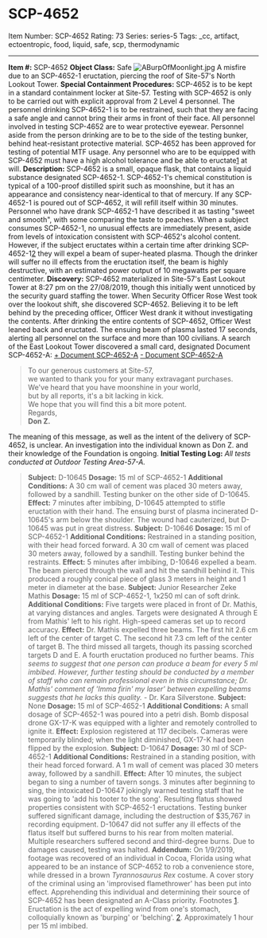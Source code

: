 # SCP-4652
Item Number: SCP-4652
Rating: 73
Series: series-5
Tags: _cc, artifact, ectoentropic, food, liquid, safe, scp, thermodynamic

---

  
**Item #:** SCP-4652 
**Object Class:** Safe
![ABurpOfMoonlight.jpg](https://scp-sandbox-3.wdfiles.com/local--files/dr-mistopheles/ABurpOfMoonlight.jpg)
A misfire due to an SCP-4652-1 eructation, piercing the roof of Site-57's North Lookout Tower.
**Special Containment Procedures:** SCP-4652 is to be kept in a standard containment locker at Site-57. Testing with SCP-4652 is only to be carried out with explicit approval from 2 Level 4 personnel. The personnel drinking SCP-4652-1 is to be restrained, such that they are facing a safe angle and cannot bring their arms in front of their face. All personnel involved in testing SCP-4652 are to wear protective eyewear. Personnel aside from the person drinking are to be to the side of the testing bunker, behind heat-resistant protective material.
SCP-4652 has been approved for testing of potential MTF usage. Any personnel who are to be equipped with SCP-4652 must have a high alcohol tolerance and be able to eructate[1](javascript:;) at will.
**Description:** SCP-4652 is a small, opaque flask, that contains a liquid substance designated SCP-4652-1. SCP-4652-1's chemical constitution is typical of a 100-proof distilled spirit such as moonshine, but it has an appearance and consistency near-identical to that of mercury. If any SCP-4652-1 is poured out of SCP-4652, it will refill itself within 30 minutes. Personnel who have drank SCP-4652-1 have described it as tasting "sweet and smooth", with some comparing the taste to peaches.
When a subject consumes SCP-4652-1, no unusual effects are immediately present, aside from levels of intoxication consistent with SCP-4652's alcohol content. However, if the subject eructates within a certain time after drinking SCP-4652-1[2](javascript:;) they will expel a beam of super-heated plasma. Though the drinker will suffer no ill effects from the eructation itself, the beam is highly destructive, with an estimated power output of 10 megawatts per square centimeter.
**Discovery:** SCP-4652 materialized in Site-57's East Lookout Tower at 8:27 pm on the 27/08/2019, though this initially went unnoticed by the security guard staffing the tower. When Security Officer Rose West took over the lookout shift, she discovered SCP-4652. Believing it to be left behind by the preceding officer, Officer West drank it without investigating the contents. After drinking the entire contents of SCP-4652, Officer West leaned back and eructated. The ensuing beam of plasma lasted 17 seconds, alerting all personnel on the surface and more than 100 civilians.
A search of the East Lookout Tower discovered a small card, designated Document SCP-4652-A:
[\+ Document SCP-4652-A](javascript:;)
[\- Document SCP-4652-A](javascript:;)
> To our generous customers at Site-57,  
>  we wanted to thank you for your many extravagant purchases.  
>  We've heard that you have moonshine in your world,  
>  but by all reports, it's a bit lacking in kick.  
>  We hope that you will find this a bit more potent.  
>  Regards,  
>  **Don Z.**
  
The meaning of this message, as well as the intent of the delivery of SCP-4652, is unclear. An investigation into the individual known as Don Z. and their knowledge of the Foundation is ongoing. 
**Initial Testing Log:**
_All tests conducted at Outdoor Testing Area-57-A._
> **Subject:** D-10645
> **Dosage:** 15 ml of SCP-4652-1
> **Additional Conditions:** A 30 cm wall of cement was placed 30 meters away, followed by a sandhill. Testing bunker on the other side of D-10645.
> **Effect:** 7 minutes after imbibing, D-10645 attempted to stifle eructation with their hand. The ensuing burst of plasma incinerated D-10645's arm below the shoulder. The wound had cauterized, but D-10645 was put in great distress.
> **Subject:** D-10646
> **Dosage:** 15 ml of SCP-4652-1
> **Additional Conditions:** Restrained in a standing position, with their head forced forward. A 30 cm wall of cement was placed 30 meters away, followed by a sandhill. Testing bunker behind the restraints.
> **Effect:** 5 minutes after imbibing, D-10646 expelled a beam. The beam pierced through the wall and hit the sandhill behind it. This produced a roughly conical piece of glass 3 meters in height and 1 meter in diameter at the base.
> **Subject:** Junior Researcher Zeke Mathis
> **Dosage:** 15 ml of SCP-4652-1, 1x250 ml can of soft drink.
> **Additional Conditions:** Five targets were placed in front of Dr. Mathis, at varying distances and angles. Targets were designated A through E from Mathis' left to his right. High-speed cameras set up to record accuracy.
> **Effect:** Dr. Mathis expelled three beams. The first hit 2.6 cm left of the center of target C. The second hit 7.3 cm left of the center of target B. The third missed all targets, though its passing scorched targets D and E. A fourth eructation produced no further beams.
> _This seems to suggest that one person can produce a beam for every 5 ml imbibed. However, further testing should be conducted by a member of staff who can remain professional even in this circumstance; Dr. Mathis' comment of 'Imma firin' my laser' between expelling beams suggests that he lacks this quality._ \- Dr. Kara Silverstone.
> **Subject:** None
> **Dosage:** 15 ml of SCP-4652-1
> **Additional Conditions:** A small dosage of SCP-4652-1 was poured into a petri dish. Bomb disposal drone GX-17-K was equipped with a lighter and remotely controlled to ignite it.
> **Effect:** Explosion registered at 117 decibels. Cameras were temporarily blinded; when the light diminished, GX-17-K had been flipped by the explosion.
> **Subject:** D-10647
> **Dosage:** 30 ml of SCP-4652-1
> **Additional Conditions:** Restrained in a standing position, with their head forced forward. A 1 m wall of cement was placed 30 meters away, followed by a sandhill.
> **Effect:** After 10 minutes, the subject began to sing a number of tavern songs. 3 minutes after beginning to sing, the intoxicated D-10647 jokingly warned testing staff that he was going to 'add his tooter to the song'.
> Resulting flatus showed properties consistent with SCP-4652-1 eructations. Testing bunker suffered significant damage, including the destruction of $35,767 in recording equipment. D-10647 did not suffer any ill effects of the flatus itself but suffered burns to his rear from molten material. Multiple researchers suffered second and third-degree burns.
> Due to damages caused, testing was halted.
**Addendum:** On 1/9/2019, footage was recovered of an individual in Cocoa, Florida using what appeared to be an instance of SCP-4652 to rob a convenience store, while dressed in a brown _Tyrannosaurus Rex_ costume. A cover story of the criminal using an 'improvised flamethrower' has been put into effect. Apprehending this individual and determining their source of SCP-4652 has been designated an A-Class priority.
Footnotes
[1](javascript:;). Eructation is the act of expelling wind from one's stomach, colloquially known as 'burping' or 'belching'.
[2](javascript:;). Approximately 1 hour per 15 ml imbibed.